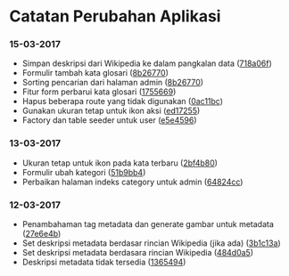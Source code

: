# Catatan Perubahan Aplikasi

### 15-03-2017
- Simpan deskripsi dari Wikipedia ke dalam pangkalan data ([718a06f](https://github.com/glosarium/glosarium/commit/718a06f5b0c2733b50843935b892250bffbdaf1f))
- Formulir tambah kata glosari ([8b26770](https://github.com/glosarium/glosarium/commit/8b267708cd6c8c9739b674310d12ef714d407823))
- Sorting pencarian dari halaman admin ([8b26770](https://github.com/glosarium/glosarium/commit/8b267708cd6c8c9739b674310d12ef714d407823))
- Fitur form perbarui kata glosari ([1755669](https://github.com/glosarium/glosarium/commit/17556694fec615e5a72607164a82fb0bcf2af4c7))
- Hapus beberapa route yang tidak digunakan ([0ac11bc](https://github.com/glosarium/glosarium/commit/0ac11bc7fddc5bd5f315ada7955e449c4113820f))
- Gunakan ukuran tetap untuk ikon aksi ([ed17255](https://github.com/glosarium/glosarium/commit/ed172556d381d0aff61e12bb62e9009bb2c2bd4d))
- Factory dan table seeder untuk user ([e5e4596](https://github.com/glosarium/glosarium/commit/e5e4596fa69a5e16f351fcc433decad1c4375d44))

### 13-03-2017
- Ukuran tetap untuk ikon pada kata terbaru ([2bf4b80](https://github.com/glosarium/glosarium/commit/2bf4b8003f78bfb9b7867a15e9b42a85d0bca637))
- Formulir ubah kategori ([51b9bb4](https://github.com/glosarium/glosarium/commit/51b9bb4f21d2865e15f56fcc21044e2198806b2a))
- Perbaikan halaman indeks category untuk admin ([64824cc](https://github.com/glosarium/glosarium/commit/64824cc57c4c10c11ebf78d5f5749a002161e815))

### 12-03-2017
- Penambahaman tag metadata dan generate gambar untuk metadata ([27e6e4b](https://github.com/glosarium/glosarium/commit/27e6e4b67bb6a45beb365468b4559fdd486a25f7))
- Set deskripsi metadata berdasar rincian Wikipedia (jika ada) ([3b1c13a](https://github.com/glosarium/glosarium/commit/3b1c13af467af26a4d4ef31485336f6b3aa5d2aa))
- Set deskripsi metadata berdasara rincian Wikipedia ([484d0a5](https://github.com/glosarium/glosarium/commit/484d0a5036d70276119b5f76e5979cdae7bf9400))
- Deskripsi metadata tidak tersedia ([1365494](https://github.com/glosarium/glosarium/commit/1365494fd7b363aaebdef8c88eb786ae785a62ac))
